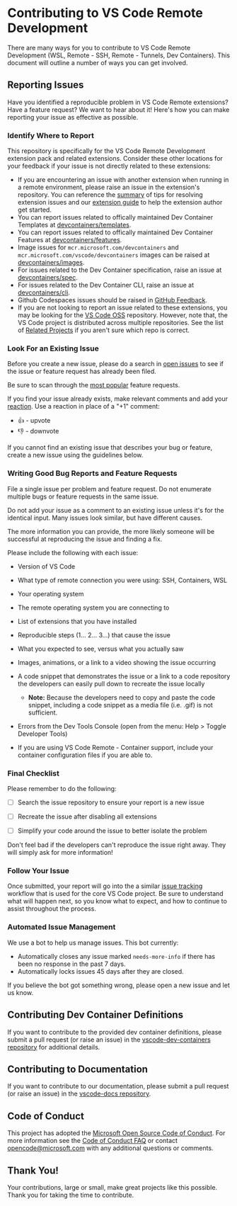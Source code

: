 <!--
Copyright © Microsoft Corporation
All rights reserved.
Creative Commons Attribution 4.0 License (International): https://creativecommons.org/licenses/by/4.0/legalcode
-->

# Contributing to VS Code Remote Development

There are many ways for you to contribute to VS Code Remote Development (WSL,
Remote - SSH, Remote - Tunnels, Dev Containers). This document will outline a
number of ways you can get involved.

## Reporting Issues

Have you identified a reproducible problem in VS Code Remote extensions? Have a
feature request? We want to hear about it! Here's how you can make reporting
your issue as effective as possible.

### Identify Where to Report

This repository is specifically for the VS Code Remote Development extension
pack and related extensions. Consider these other locations for your feedback if
your issue is not directly related to these extensions:

-   If you are encountering an issue with another extension when running in a
    remote environment, please raise an issue in the extension's repository. You
    can reference the
    [summary](https://aka.ms/vscode-remote/troubleshooting/extensions) of tips
    for resolving extension issues and our
    [extension guide](https://aka.ms/vscode-remote/developing-extensions) to
    help the extension author get started.
-   You can report issues related to offically maintained Dev Container
    Templates at
    [devcontainers/templates](https://github.com/devcontainers/templates).
-   You can report issues related to offically maintained Dev Container Features
    at [devcontainers/features](https://github.com/devcontainers/features).
-   Image issues for `mcr.microsoft.com/devcontainers` and
    `mcr.microsoft.com/vscode/devcontainers` images can be raised at
    [devcontainers/images](https://github.com/devcontainers/images).
-   For issues related to the Dev Container specification, raise an issue at
    [devcontainers/spec](https://github.com/devcontainers/spec).
-   For issues related to the Dev Container CLI, raise an issue at
    [devcontainers/cli](https://github.com/devcontainers/cli).
-   Github Codespaces issues should be raised in
    [GitHub Feedback](https://github.com/github/feedback/discussions/categories/codespaces).
-   If you are not looking to report an issue related to these extensions, you
    may be looking for the [VS Code OSS](https://github.com/Microsoft/vscode)
    repository. However, note that, the VS Code project is distributed across
    multiple repositories. See the list of
    [Related Projects](https://github.com/Microsoft/vscode/wiki/Related-Projects)
    if you aren't sure which repo is correct.

### Look For an Existing Issue

Before you create a new issue, please do a search in
[open issues](https://github.com/Microsoft/vscode-remote-release/issues) to see
if the issue or feature request has already been filed.

Be sure to scan through the
[most popular](https://github.com/Microsoft/vscode-remote-release/issues?q=is%3Aopen+is%3Aissue+label%3Afeature-request+sort%3Areactions-%2B1-desc)
feature requests.

If you find your issue already exists, make relevant comments and add your
[reaction](https://github.com/blog/2119-add-reactions-to-pull-requests-issues-and-comments).
Use a reaction in place of a "+1" comment:

-   👍 - upvote
-   👎 - downvote

If you cannot find an existing issue that describes your bug or feature, create
a new issue using the guidelines below.

### Writing Good Bug Reports and Feature Requests

File a single issue per problem and feature request. Do not enumerate multiple
bugs or feature requests in the same issue.

Do not add your issue as a comment to an existing issue unless it's for the
identical input. Many issues look similar, but have different causes.

The more information you can provide, the more likely someone will be successful
at reproducing the issue and finding a fix.

Please include the following with each issue:

-   Version of VS Code
-   What type of remote connection you were using: SSH, Containers, WSL

-   Your operating system

-   The remote operating system you are connecting to

-   List of extensions that you have installed

-   Reproducible steps (1... 2... 3...) that cause the issue

-   What you expected to see, versus what you actually saw

-   Images, animations, or a link to a video showing the issue occurring

-   A code snippet that demonstrates the issue or a link to a code repository
    the developers can easily pull down to recreate the issue locally

    -   **Note:** Because the developers need to copy and paste the code
        snippet, including a code snippet as a media file (i.e. .gif) is not
        sufficient.

-   Errors from the Dev Tools Console (open from the menu: Help > Toggle
    Developer Tools)

-   If you are using VS Code Remote - Container support, include your container
    configuration files if you are able to.

### Final Checklist

Please remember to do the following:

-   [ ] Search the issue repository to ensure your report is a new issue

-   [ ] Recreate the issue after disabling all extensions

-   [ ] Simplify your code around the issue to better isolate the problem

Don't feel bad if the developers can't reproduce the issue right away. They will
simply ask for more information!

### Follow Your Issue

Once submitted, your report will go into the a similar
[issue tracking](https://github.com/Microsoft/vscode/wiki/Issue-Tracking)
workflow that is used for the core VS Code project. Be sure to understand what
will happen next, so you know what to expect, and how to continue to assist
throughout the process.

### Automated Issue Management

We use a bot to help us manage issues. This bot currently:

-   Automatically closes any issue marked `needs-more-info` if there has been no
    response in the past 7 days.
-   Automatically locks issues 45 days after they are closed.

If you believe the bot got something wrong, please open a new issue and let us
know.

## Contributing Dev Container Definitions

If you want to contribute to the provided dev container definitions, please
submit a pull request (or raise an issue) in the
[vscode-dev-containers repository](https://aka.ms/vscode-dev-containers) for
additional details.

## Contributing to Documentation

If you want to contribute to our documentation, please submit a pull request (or
raise an issue) in the
[vscode-docs repository](https://github.com/Microsoft/vscode-docs).

## Code of Conduct

This project has adopted the
[Microsoft Open Source Code of Conduct](https://opensource.microsoft.com/codeofconduct/).
For more information see the
[Code of Conduct FAQ](https://opensource.microsoft.com/codeofconduct/faq/) or
contact [opencode@microsoft.com](mailto:opencode@microsoft.com) with any
additional questions or comments.

## Thank You!

Your contributions, large or small, make great projects like this possible.
Thank you for taking the time to contribute.
